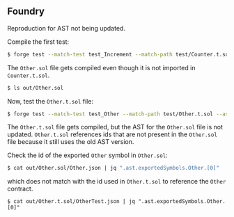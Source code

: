 ## Foundry

Reproduction for AST not being updated.

Compile the first test:

```bash
$ forge test --match-test test_Increment --match-path test/Counter.t.sol --ast
```

The `Other.sol` file gets compiled even though it is not imported in `Counter.t.sol`.

```bash
$ ls out/Other.sol
```

Now, test the `Other.t.sol` file:

```bash
$ forge test --match-test test_Other --match-path test/Other.t.sol --ast
```

The `Other.t.sol` file gets compiled, but the AST for the `Other.sol` file is not updated. `Other.t.sol` references ids that are not present in the `Other.sol` file because it still uses the old AST version.

Check the id of the exported `Other` symbol in `Other.sol`:

```bash
$ cat out/Other.sol/Other.json | jq ".ast.exportedSymbols.Other.[0]"
```

which does not match with the id used in `Other.t.sol` to reference the `Other` contract.

```
$ cat out/Other.t.sol/OtherTest.json | jq ".ast.exportedSymbols.Other.[0]"
```
